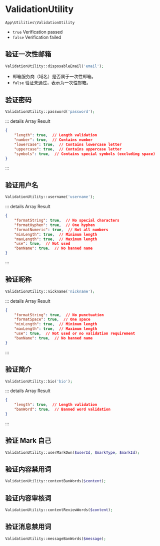 # ValidationUtility

`App\Utilities\ValidationUtility`

- `true` Verification passed
- `false` Verification failed

## 验证一次性邮箱

```php
ValidationUtility::disposableEmail('email');
```

- 邮箱服务商（域名）是否属于一次性邮箱。
- `false` 验证未通过，表示为一次性邮箱。

## 验证密码

```php
ValidationUtility::password('password');
```
::: details Array Result
```json
{
    "length": true,  // Length validation
    "number": true,  // Contains number
    "lowercase": true,  // Contains lowercase letter
    "uppercase": true,  // Contains uppercase letter
    "symbols": true,  // Contains special symbols (excluding space)
}
```
:::

## 验证用户名

```php
ValidationUtility::username('username');
```
::: details Array Result
```json
{
    "formatString": true,  // No special characters
    "formatHyphen": true,  // One hyphen
    "formatNumeric": true,  // Not all numbers
    "minLength": true,  // Minimum length
    "maxLength": true,  // Maximum length
    "use": true,  // Not used
    "banName": true,  // No banned name
}
```
:::

## 验证昵称

```php
ValidationUtility::nickname('nickname');
```
::: details Array Result
```json
{
    "formatString": true,  // No punctuation
    "formatSpace": true,  // One space
    "minLength": true,  // Minimum length
    "maxLength": true,  // Maximum length
    "use": true,  // Not used or no validation requirement
    "banName": true,  // No banned name
}
```
:::

## 验证简介

```php
ValidationUtility::bio('bio');
```
::: details Array Result
```json
{
    "length": true,  // Length validation
    "banWord": true,  // Banned word validation
}
```
:::

## 验证 Mark 自己

```php
ValidationUtility::userMarkOwn($userId, $markType, $markId);
```

## 验证内容禁用词

```php
ValidationUtility::contentBanWords($content);
```

## 验证内容审核词

```php
ValidationUtility::contentReviewWords($content);
```

## 验证消息禁用词

```php
ValidationUtility::messageBanWords($message);
```
